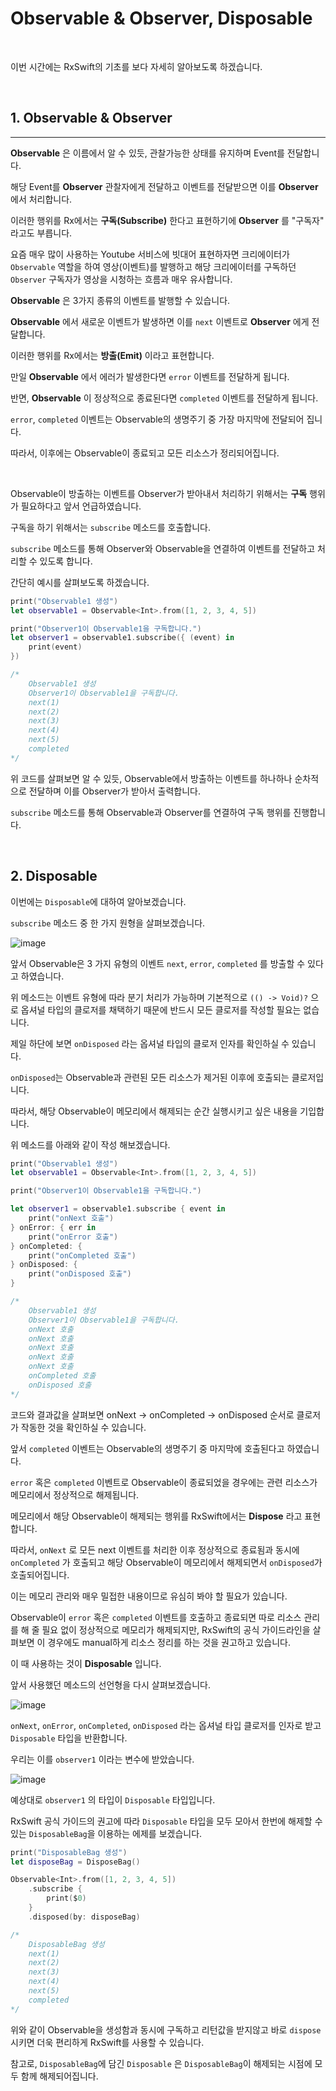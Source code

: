 # Observable & Observer, Disposable

<br>

이번 시간에는 RxSwift의 기초를 보다 자세히 알아보도록 하겠습니다.

<br>

## 1. Observable & Observer
---

**Observable** 은 이름에서 알 수 있듯, 관찰가능한 상태를 유지하며 Event를 전달합니다.

해당 Event를 **Observer** 관찰자에게 전달하고 이벤트를 전달받으면 이를 **Observer** 에서 처리합니다.

이러한 행위를 Rx에서는 **구독(Subscribe)** 한다고 표현하기에 **Observer** 를 "구독자" 라고도 부릅니다.

요즘 매우 많이 사용하는 Youtube 서비스에 빗대어 표현하자면 크리에이터가 `Observable` 역할을 하여 영상(이벤트)를 발행하고 해당 크리에이터를 구독하던 `Observer` 구독자가 영상을 시청하는 흐름과 매우 유사합니다.

**Observable** 은 3가지 종류의 이벤트를 발행할 수 있습니다.

**Observable** 에서 새로운 이벤트가 발생하면 이를 `next` 이벤트로 **Observer** 에게 전달합니다.

이러한 행위를 Rx에서는 **방출(Emit)** 이라고 표현합니다.

만일 **Observable** 에서 에러가 발생한다면 `error` 이벤트를 전달하게 됩니다.

반면, **Observable** 이 정상적으로 종료된다면 `completed` 이벤트를 전달하게 됩니다.

`error`, `completed` 이벤트는 Observable의 생명주기 중 가장 마지막에 전달되어 집니다.

따라서, 이후에는 Observable이 종료되고 모든 리소스가 정리되어집니다.

<br>

Observable이 방출하는 이벤트를 Observer가 받아내서 처리하기 위해서는 **구독** 행위가 필요하다고 앞서 언급하였습니다.

구독을 하기 위해서는 `subscribe` 메소드를 호출합니다.

`subscribe` 메소드를 통해 Observer와 Observable을 연결하여 이벤트를 전달하고 처리할 수 있도록 합니다.

간단히 예시를 살펴보도록 하겠습니다.

```swift
print("Observable1 생성")
let observable1 = Observable<Int>.from([1, 2, 3, 4, 5])

print("Observer1이 Observable1을 구독합니다.")
let observer1 = observable1.subscribe({ (event) in
    print(event)
})

/*
    Observable1 생성
    Observer1이 Observable1을 구독합니다.
    next(1)
    next(2)
    next(3)
    next(4)
    next(5)
    completed
*/
```

위 코드를 살펴보면 알 수 있듯, Observable에서 방출하는 이벤트를 하나하나 순차적으로 전달하며 이를 Observer가 받아서 출력합니다.

`subscribe` 메소드를 통해 Observable과 Observer를 연결하여 구독 행위를 진행합니다.

<br>

## 2. Disposable

이번에는 `Disposable`에 대하여 알아보겠습니다.

`subscribe` 메소드 중 한 가지 원형을 살펴보겠습니다.

![image](https://user-images.githubusercontent.com/33051018/99631932-c6d51a80-2a7f-11eb-8506-48a00c91bd7c.png)

앞서 Observable은 3 가지 유형의 이벤트 `next`, `error`, `completed` 를 방출할 수 있다고 하였습니다.

위 메소드는 이벤트 유형에 따라 분기 처리가 가능하며 기본적으로 `(() -> Void)?` 으로 옵셔널 타입의 클로저를 채택하기 때문에 반드시 모든 클로저를 작성할 필요는 없습니다.

제일 하단에 보면 `onDisposed` 라는 옵셔널 타입의 클로저 인자를 확인하실 수 있습니다.

`onDisposed`는 Observable과 관련된 모든 리소스가 제거된 이후에 호출되는 클로저입니다.

따라서, 해당 Observable이 메모리에서 해제되는 순간 실행시키고 싶은 내용을 기입합니다.

위 메소드를 아래와 같이 작성 해보겠습니다.

```swift
print("Observable1 생성")
let observable1 = Observable<Int>.from([1, 2, 3, 4, 5])

print("Observer1이 Observable1을 구독합니다.")

let observer1 = observable1.subscribe { event in
    print("onNext 호출")
} onError: { err in
    print("onError 호출")
} onCompleted: {
    print("onCompleted 호출")
} onDisposed: {
    print("onDisposed 호출")
}

/*
    Observable1 생성
    Observer1이 Observable1을 구독합니다.
    onNext 호출
    onNext 호출
    onNext 호출
    onNext 호출
    onNext 호출
    onCompleted 호출
    onDisposed 호출
*/
```

코드와 결과값을 살펴보면 onNext -> onCompleted -> onDisposed 순서로 클로저가 작동한 것을 확인하실 수 있습니다.

앞서 `completed` 이벤트는 Observable의 생명주기 중 마지막에 호출된다고 하였습니다.

`error` 혹은 `completed` 이벤트로 Observable이 종료되었을 경우에는 관련 리소스가 메모리에서 정상적으로 해제됩니다.

메모리에서 해당 Observable이 해제되는 행위를 RxSwift에서는 **Dispose** 라고 표현합니다.

따라서, `onNext` 로 모든 next 이벤트를 처리한 이후 정상적으로 종료됨과 동시에 `onCompleted` 가 호출되고 해당 Observable이 메모리에서 해제되면서 `onDisposed`가 호출되어집니다.

이는 메모리 관리와 매우 밀접한 내용이므로 유심히 봐야 할 필요가 있습니다.

Observable이 `error` 혹은 `completed` 이벤트를 호출하고 종료되면 따로 리소스 관리를 해 줄 필요 없이 정상적으로 메모리가 해제되지만, RxSwift의 공식 가이드라인을 살펴보면 이 경우에도 manual하게 리소스 정리를 하는 것을 권고하고 있습니다.

이 때 사용하는 것이 **Disposable** 입니다.

앞서 사용했던 메소드의 선언형을 다시 살펴보겠습니다.

![image](https://user-images.githubusercontent.com/33051018/99632869-4b746880-2a81-11eb-9f69-5b7762bf913d.png)

`onNext`, `onError`, `onCompleted`, `onDisposed` 라는 옵셔널 타입 클로저를 인자로 받고 `Disposable` 타입을 반환합니다.

우리는 이를 `observer1` 이라는 변수에 받았습니다.

![image](https://user-images.githubusercontent.com/33051018/99633067-a73ef180-2a81-11eb-81ea-c94f6361d7a4.png)

예상대로 `observer1` 의 타입이 `Disposable` 타입입니다.

RxSwift 공식 가이드의 권고에 따라 `Disposable` 타입을 모두 모아서 한번에 해제할 수 있는 `DisposableBag`을 이용하는 에제를 보겠습니다.

```swift
print("DisposableBag 생성")
let disposeBag = DisposeBag()

Observable<Int>.from([1, 2, 3, 4, 5])
    .subscribe {
        print($0)
    }
    .disposed(by: disposeBag)

/*
    DisposableBag 생성
    next(1)
    next(2)
    next(3)
    next(4)
    next(5)
    completed
*/
```

위와 같이 Observable을 생성함과 동시에 구독하고 리턴값을 받지않고 바로 `dispose` 시키면 더욱 편리하게 RxSwift를 사용할 수 있습니다.

참고로, `DisposableBag`에 담긴 `Disposable` 은 `DisposableBag`이 해제되는 시점에 모두 함께 해제되어집니다.